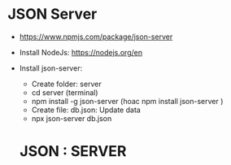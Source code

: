 # JSON Server

- https://www.npmjs.com/package/json-server
- Install NodeJs: https://nodejs.org/en
- Install json-server:

  - Create folder: server
  - cd server (terminal)
  - npm install -g json-server (hoac npm install json-server )
  - Create file: db.json: Update data
  - npx json-server db.json

  # JSON : SERVER
